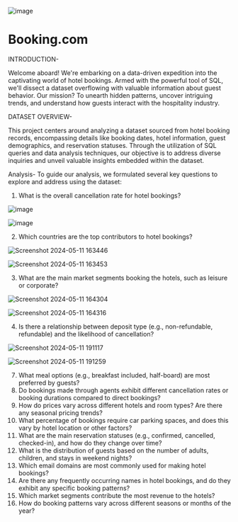![image](https://github.com/Skokulwar12/Booking.com/assets/163553184/5d51bd68-0e54-4916-8454-1df7671fa28f)




# Booking.com

INTRODUCTION-

Welcome aboard! We're embarking on a data-driven expedition into the captivating world of hotel bookings. Armed with the powerful tool of SQL, we'll dissect a dataset overflowing with valuable information about guest behavior.  Our mission? To unearth hidden patterns, uncover intriguing trends, and understand how guests interact with the hospitality industry.

DATASET OVERVIEW-

This project centers around analyzing a dataset sourced from hotel booking records, encompassing details like booking dates, hotel information, guest demographics, and reservation statuses. Through the utilization of SQL queries and data analysis techniques, our objective is to address diverse inquiries and unveil valuable insights embedded within the dataset.

Analysis-
To guide our analysis, we formulated several key questions to explore and address using the dataset: 

1.	What is the overall cancellation rate for hotel bookings?


![image](https://github.com/Skokulwar12/Booking.com/assets/163553184/bd0b4baa-7e93-4944-b88e-29ce98166b9c)


![image](https://github.com/Skokulwar12/Booking.com/assets/163553184/ad8a98d1-3b7c-4d1b-a2c5-3a6e6d9063bf)

2.	Which countries are the top contributors to hotel bookings?


![Screenshot 2024-05-11 163446](https://github.com/Skokulwar12/Booking.com/assets/163553184/ff869c65-5165-4aaf-afe7-c2f1239587ee)


![Screenshot 2024-05-11 163453](https://github.com/Skokulwar12/Booking.com/assets/163553184/43c0d7fb-d92c-40f0-878d-b9d53395099e)

3.	What are the main market segments booking the hotels, such as leisure or corporate?


![Screenshot 2024-05-11 164304](https://github.com/Skokulwar12/Booking.com/assets/163553184/de08ea17-e03a-430f-aebb-1d66f9d822d3)


![Screenshot 2024-05-11 164316](https://github.com/Skokulwar12/Booking.com/assets/163553184/2ce51c72-e883-4cd0-832b-ed45a4e9a6f1)

   
4.	Is there a relationship between deposit type (e.g., non-refundable, refundable) and the likelihood of cancellation?


![Screenshot 2024-05-11 191117](https://github.com/Skokulwar12/Booking.com/assets/163553184/e45afbeb-affa-4ee8-92bc-f525e1278877)


![Screenshot 2024-05-11 191259](https://github.com/Skokulwar12/Booking.com/assets/163553184/a0111170-6614-49d2-abc6-2b4b919af9de)


7.	What meal options (e.g., breakfast included, half-board) are most preferred by guests? 
8.	Do bookings made through agents exhibit different cancellation rates or booking durations compared to direct bookings?
9.	How do prices vary across different hotels and room types? Are there any seasonal pricing trends? 
10.	What percentage of bookings require car parking spaces, and does this vary by hotel location or other factors?
11.	What are the main reservation statuses (e.g., confirmed, cancelled, checked-in), and how do they change over time? 
12.	What is the distribution of guests based on the number of adults, children, and stays in weekend nights?
13.	Which email domains are most commonly used for making hotel bookings? 
14.	Are there any frequently occurring names in hotel bookings, and do they exhibit any specific booking patterns? 
15.	Which market segments contribute the most revenue to the hotels?
16.	How do booking patterns vary across different seasons or months of the year?
